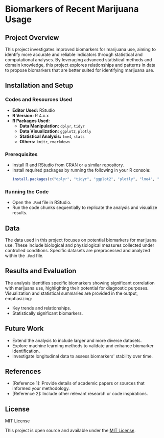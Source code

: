 # Biomarkers of Recent Marijuana Usage
## Project Overview
This project investigates improved biomarkers for marijuana use, aiming to identify more accurate and reliable indicators through statistical and computational analyses. By leveraging advanced statistical methods and domain knowledge, this project explores relationships and patterns in data to propose biomarkers that are better suited for identifying marijuana use.

## Installation and Setup

### Codes and Resources Used
- **Editor Used:** RStudio
- **R Version:** R 4.x.x
- **R Packages Used:**
  - **Data Manipulation:** `dplyr`, `tidyr`
  - **Data Visualization:** `ggplot2`, `plotly`
  - **Statistical Analysis:** `lme4`, `stats`
  - **Others:** `knitr`, `rmarkdown`

### Prerequisites
- Install R and RStudio from [CRAN](https://cran.r-project.org/) or a similar repository.
- Install required packages by running the following in your R console:
  ```R
  install.packages(c("dplyr", "tidyr", "ggplot2", "plotly", "lme4", "knitr", "rmarkdown"))
  ```

### Running the Code
- Open the `.Rmd` file in RStudio.
- Run the code chunks sequentially to replicate the analysis and visualize results.

## Data
The data used in this project focuses on potential biomarkers for marijuana use. These include biological and physiological measures collected under controlled conditions. Specific datasets are preprocessed and analyzed within the `.Rmd` file.

## Results and Evaluation
The analysis identifies specific biomarkers showing significant correlation with marijuana use, highlighting their potential for diagnostic purposes. Visualization and statistical summaries are provided in the output, emphasizing:
- Key trends and relationships.
- Statistically significant biomarkers.

## Future Work
- Extend the analysis to include larger and more diverse datasets.
- Explore machine learning methods to validate and enhance biomarker identification.
- Investigate longitudinal data to assess biomarkers' stability over time.

## References
- [Reference 1]: Provide details of academic papers or sources that informed your methodology.
- [Reference 2]: Include other relevant research or code inspirations.

## License
MIT License

This project is open source and available under the [MIT License](https://opensource.org/licenses/MIT).
